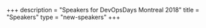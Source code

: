 +++
description = "Speakers for DevOpsDays Montreal 2018"
title = "Speakers"
type = "new-speakers"
+++
